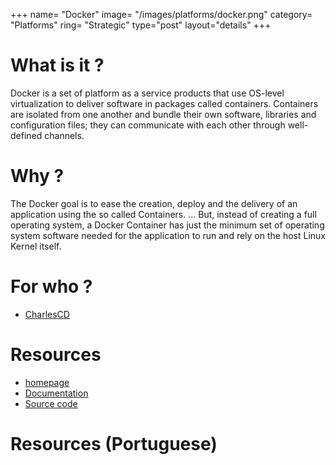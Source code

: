 +++
name= "Docker"
image= "/images/platforms/docker.png"
category= "Platforms"
ring= "Strategic"
type="post"
layout="details"
+++

# What is it ?

Docker is a set of platform as a service products that use OS-level virtualization to deliver software in packages called containers. Containers are isolated from one another and bundle their own software, libraries and configuration files; they can communicate with each other through well-defined channels.

# Why ?

The Docker goal is to ease the creation, deploy and the delivery of an application using the so called Containers. ... But, instead of creating a full operating system, a Docker Container has just the minimum set of operating system software needed for the application to run and rely on the host Linux Kernel itself.

# For who ?
* [CharlesCD](https://charlescd.io/)

# Resources
* [homepage](https://www.docker.com/)
* [Documentation](https://docs.docker.com/)
* [Source code](https://github.com/docker)


# Resources (Portuguese)
